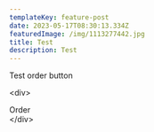 ```yaml
---
templateKey: feature-post
date: 2023-05-17T08:30:13.334Z
featuredImage: /img/1113277442.jpg
title: Test
description: Test
---
```

Test order button



<﻿div>
<section className="section">
<div className="has-text-centered">
<Link className="button is-warning is-large is-responsive" to="https://airtable.com/shrjr9gavatDWRilm">Order</Link>
</div>
</section>
<﻿/div>
